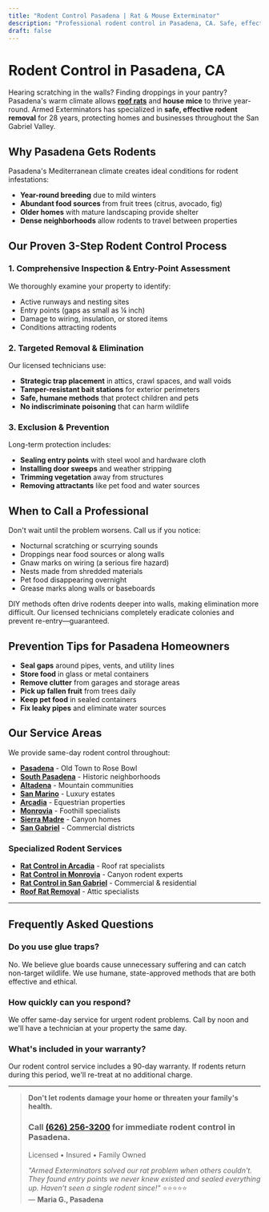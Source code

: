 ```yaml
---
title: "Rodent Control Pasadena | Rat & Mouse Exterminator"
description: "Professional rodent control in Pasadena, CA. Safe, effective rat & mouse removal for homes and businesses. Same-day service. Call (626) 256-3200."
draft: false
---
```


# Rodent Control in Pasadena, CA

Hearing scratching in the walls? Finding droppings in your pantry? Pasadena's warm climate allows **[roof rats](/roof-rat-removal-pasadena/)** and **house mice** to thrive year-round. Armed Exterminators has specialized in **safe, effective rodent removal** for 28 years, protecting homes and businesses throughout the San Gabriel Valley.

## Why Pasadena Gets Rodents

Pasadena's Mediterranean climate creates ideal conditions for rodent infestations:
- **Year-round breeding** due to mild winters
- **Abundant food sources** from fruit trees (citrus, avocado, fig)
- **Older homes** with mature landscaping provide shelter
- **Dense neighborhoods** allow rodents to travel between properties

## Our Proven 3-Step Rodent Control Process

### 1. Comprehensive Inspection & Entry-Point Assessment
We thoroughly examine your property to identify:
- Active runways and nesting sites
- Entry points (gaps as small as ¼ inch)
- Damage to wiring, insulation, or stored items
- Conditions attracting rodents

### 2. Targeted Removal & Elimination
Our licensed technicians use:
- **Strategic trap placement** in attics, crawl spaces, and wall voids
- **Tamper-resistant bait stations** for exterior perimeters
- **Safe, humane methods** that protect children and pets
- **No indiscriminate poisoning** that can harm wildlife

### 3. Exclusion & Prevention
Long-term protection includes:
- **Sealing entry points** with steel wool and hardware cloth
- **Installing door sweeps** and weather stripping
- **Trimming vegetation** away from structures
- **Removing attractants** like pet food and water sources

## When to Call a Professional

Don't wait until the problem worsens. Call us if you notice:
- Nocturnal scratching or scurrying sounds
- Droppings near food sources or along walls
- Gnaw marks on wiring (a serious fire hazard)
- Nests made from shredded materials
- Pet food disappearing overnight
- Grease marks along walls or baseboards

DIY methods often drive rodents deeper into walls, making elimination more difficult. Our licensed technicians completely eradicate colonies and prevent re-entry—guaranteed.

## Prevention Tips for Pasadena Homeowners

- **Seal gaps** around pipes, vents, and utility lines
- **Store food** in glass or metal containers
- **Remove clutter** from garages and storage areas
- **Pick up fallen fruit** from trees daily
- **Keep pet food** in sealed containers
- **Fix leaky pipes** and eliminate water sources

## Our Service Areas

We provide same-day rodent control throughout:
- **[Pasadena](/locations/pasadena/)** - Old Town to Rose Bowl
- **[South Pasadena](/locations/south-pasadena/)** - Historic neighborhoods
- **[Altadena](/locations/altadena/)** - Mountain communities
- **[San Marino](/locations/san-marino/)** - Luxury estates
- **[Arcadia](/rat-control-arcadia/)** - Equestrian properties
- **[Monrovia](/rat-control-monrovia/)** - Foothill specialists
- **[Sierra Madre](/locations/sierra-madre/)** - Canyon homes
- **[San Gabriel](/rat-control-san-gabriel/)** - Commercial districts

### Specialized Rodent Services
- **[Rat Control in Arcadia](/rat-control-arcadia/)** - Roof rat specialists
- **[Rat Control in Monrovia](/rat-control-monrovia/)** - Canyon rodent experts
- **[Rat Control in San Gabriel](/rat-control-san-gabriel/)** - Commercial & residential
- **[Roof Rat Removal](/roof-rat-removal-pasadena/)** - Attic specialists

---

## Frequently Asked Questions

### Do you use glue traps?
No. We believe glue boards cause unnecessary suffering and can catch non-target wildlife. We use humane, state-approved methods that are both effective and ethical.

### How quickly can you respond?
We offer same-day service for urgent rodent problems. Call by noon and we'll have a technician at your property the same day.

### What's included in your warranty?
Our rodent control service includes a 90-day warranty. If rodents return during this period, we'll re-treat at no additional charge.

---

> **Don't let rodents damage your home or threaten your family's health.**  
> ### Call [(626) 256-3200](tel:6262563200) for immediate rodent control in Pasadena.  
> Licensed • Insured • Family Owned  
> 
> *"Armed Exterminators solved our rat problem when others couldn't. They found entry points we never knew existed and sealed everything up. Haven't seen a single rodent since!"* ⭐⭐⭐⭐⭐  
> — **Maria G., Pasadena**